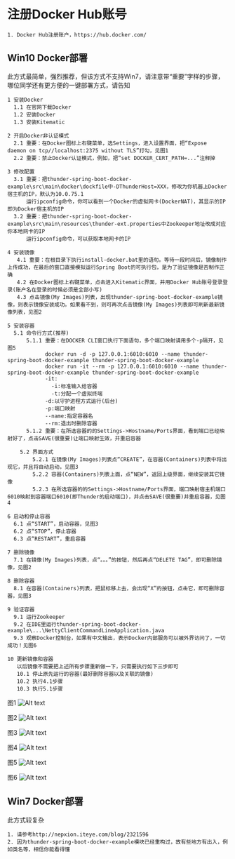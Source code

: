 # 注册Docker Hub账号

    1. Docker Hub注册账户，https://hub.docker.com/

## Win10 Docker部署
此方式最简单，强烈推荐，但该方式不支持Win7，请注意带“重要”字样的步骤，哪位同学还有更方便的一键部署方式，请告知

    1 安装Docker
      1.1 在官网下载Docker
      1.2 安装Docker
      1.3 安装Kitematic

    2 开启Docker非认证模式
      2.1 重要：在Docker图标上右键菜单，选Settings，进入设置界面，把“Expose daemon on tcp//localhost:2375 without TLS”打勾，见图1
      2.2 重要：禁止Docker认证模式，例如，把“set DOCKER_CERT_PATH=...”注释掉

    3 修改配置
      3.1 重要：把thunder-spring-boot-docker-example\src\main\docker\dockfile中-DThunderHost=XXX，修改为你机器上Docker宿主机的IP，默认为10.0.75.1
          运行ipconfig命令，你可以看到一个Docker的虚拟网卡(DockerNAT)，其显示的IP即为Docker宿主机的IP
      3.2 重要：把thunder-spring-boot-docker-example\src\main\resources\thunder-ext.properties中Zookeeper地址改成对应你本地网卡的IP
          运行ipconfig命令，可以获取本地网卡的IP

    4 安装镜像
       4.1 重要：在根目录下执行install-docker.bat里的语句。等待一段时间后，镜像制作上传成功，在最后的窗口直接模拟运行Spring Boot的可执行包，是为了验证镜像是否制作正确
       4.2 在Docker图标上右键菜单，点击进入Kitematic界面，并用Docker Hub账号登录登录(账户名在登录的时候必须是全部小写)
       4.3 点击镜像(My Images)列表，出现thunder-spring-boot-docker-example镜像，则表示镜像安装成功。如果看不到，则可再次点击镜像(My Images)列表即可刷新最新镜像列表，见图2

    5 安装容器
      5.1 命令行方式(推荐)
          5.1.1 重要：在DOCKER CLI窗口执行下面语句，多个端口映射请用多个-p隔开，见图5
                docker run -d -p 127.0.0.1:6010:6010 --name thunder-spring-boot-docker-example thunder-spring-boot-docker-example
                docker run -it --rm -p 127.0.0.1:6010:6010 --name thunder-spring-boot-docker-example thunder-spring-boot-docker-example
                -it:
                  -i:标准输入给容器 
                  -t:分配一个虚拟终端
                -d:以守护进程方式运行(后台)
                -p:端口映射
                --name:指定容器名
                --rm:退出时删除容器
          5.1.2 重要：在所选容器的的Settings->Hostname/Ports界面，看到端口已经映射好了，点击SAVE(很重要)让端口映射生效，并重启容器

        5.2 界面方式
            5.2.1 在镜像(My Images)列表点“CREATE”，在容器(Containers)列表中将出现它，并且将自动启动，见图3
            5.2.2 容器(Containers)列表上面，点“NEW”，返回上级界面，继续安装其它镜像
            5.2.3 在所选容器的的Settings->Hostname/Ports界面，端口映射宿主机端口6010映射到容器端口6010(即Thunder的启动端口)，并点击SAVE(很重要)并重启容器，见图4

    6 启动和停止容器
      6.1 点“START”，启动容器，见图3
      6.2 点“STOP”，停止容器
      6.3 点“RESTART”，重启容器

    7 删除镜像
      7.1 在镜像(My Images)列表，点“。。。”的按钮，然后再点“DELETE TAG”，即可删除镜像，见图2

    8 删除容器
      8.1 在容器(Containers)列表，把鼠标移上去，会出现“X”的按钮，点击它，即可删除容器，见图3

    9 验证容器
      9.1 运行Zookeeper
      9.2 在IDE里运行thunder-spring-boot-docker-example\...\NettyClientCommandLineApplication.java
      9.3 观察Docker控制台，如果有中文输出，表示Docker内部服务可以被外界访问了，一切成功！见图6

    10 更新镜像和容器
       以后镜像不需要把上述所有步骤重新做一下，只需要执行如下三步即可
       10.1 停止原先运行的容器(最好删除容器以及关联的镜像)
       10.2 执行4.1步骤
       10.3 执行5.1步骤

图1
![Alt text](https://github.com/Nepxion/Thunder/blob/master/thunder-spring-boot-docker-example/Docker1.jpg)

图2
![Alt text](https://github.com/Nepxion/Thunder/blob/master/thunder-spring-boot-docker-example/Docker2.jpg)

图3
![Alt text](https://github.com/Nepxion/Thunder/blob/master/thunder-spring-boot-docker-example/Docker3.jpg)

图4
![Alt text](https://github.com/Nepxion/Thunder/blob/master/thunder-spring-boot-docker-example/Docker4.jpg)

图5
![Alt text](https://github.com/Nepxion/Thunder/blob/master/thunder-spring-boot-docker-example/Docker5.jpg)

图6
![Alt text](https://github.com/Nepxion/Thunder/blob/master/thunder-spring-boot-docker-example/Docker6.jpg)

## Win7 Docker部署
此方式较复杂

    1. 请参考http://nepxion.iteye.com/blog/2321596
    2. 因为thunder-spring-boot-docker-example模块已经重构过，故有些地方有出入，例如类名等，相信你能看得懂